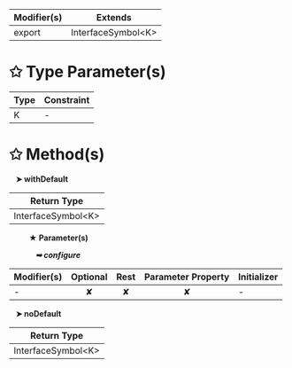 | Modifier(s)                            | Extends                                    |
|----------------------------------------|--------------------------------------------|
| export | InterfaceSymbol&lt;K&gt; |

# &#10025; Type Parameter(s)

| Type | Constraint |
| ---- | ---------- |
| K    | -          |

# &#10025; Method(s)

&nbsp;&nbsp; **&#10148; withDefault**

| Return Type                       |
|-----------------------------------|
| InterfaceSymbol&lt;K&gt; |

&nbsp;&nbsp;&nbsp;&nbsp;&nbsp;&nbsp;&nbsp;&nbsp; **&#9733; Parameter(s)**

&nbsp;&nbsp;&nbsp;&nbsp;&nbsp;&nbsp;&nbsp;&nbsp;&nbsp;&nbsp;&nbsp; _**&#10149; configure**_

| Modifier(s)                              | Optional                           | Rest                          | Parameter Property                          | Initializer                       |
|------------------------------------------|:----------------------------------:|:-----------------------------:|:-------------------------------------------:|-----------------------------------|
| - | ✘  | ✘ | ✘ | - |

&nbsp;&nbsp; **&#10148; noDefault**

| Return Type                       |
|-----------------------------------|
| InterfaceSymbol&lt;K&gt; |